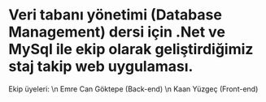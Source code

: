# Veri tabanı yönetimi (Database Management) dersi için .Net ve MySql ile ekip olarak geliştirdiğimiz staj takip web uygulaması.

Ekip üyeleri: \n
Emre Can Göktepe (Back-end) \n
Kaan Yüzgeç (Front-end)
